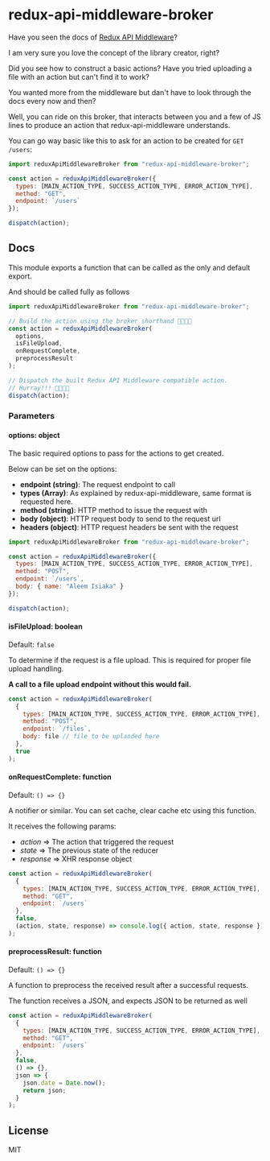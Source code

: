 # redux-api-middleware-broker

Have you seen the docs of
[Redux API Middleware](https://www.npmjs.com/package/redux-api-middleware)?

I am very sure you love the concept of the library creator, right?

Did you see how to construct a basic actions? Have you tried uploading a file
with an action but can't find it to work?

You wanted more from the middleware but dan't have to look through the docs
every now and then?

Well, you can ride on this broker, that interacts between you and a few of JS
lines to produce an action that redux-api-middleware understands.

You can go way basic like this to ask for an action to be created for
`GET /users`:

```js
import reduxApiMiddlewareBroker from "redux-api-middleware-broker";

const action = reduxApiMiddlewareBroker({
  types: [MAIN_ACTION_TYPE, SUCCESS_ACTION_TYPE, ERROR_ACTION_TYPE],
  method: "GET",
  endpoint: `/users`
});

dispatch(action);
```

## Docs

This module exports a function that can be called as the only and default
export.

And should be called fully as follows

```js
import reduxApiMiddlewareBroker from "redux-api-middleware-broker";

// Build the action using the broker shorthand 💪💪💪💪
const action = reduxApiMiddlewareBroker(
  options,
  isFileUpload,
  onRequestComplete,
  preprocessResult
);

// Dispatch the built Redux API Middleware compatible action.
// Hurray!!! 💃💃💃💃
dispatch(action);
```

### Parameters

#### options: object

The basic required options to pass for the actions to get created.

Below can be set on the options:

- **endpoint (string)**: The request endpoint to call
- **types (Array)**: As explained by redux-api-middleware, same format is
  requested here.
- **method (string)**: HTTP method to issue the request with
- **body (object)**: HTTP request body to send to the request url
- **headers (object)**: HTTP request headers be sent with the request

```js
import reduxApiMiddlewareBroker from "redux-api-middleware-broker";

const action = reduxApiMiddlewareBroker({
  types: [MAIN_ACTION_TYPE, SUCCESS_ACTION_TYPE, ERROR_ACTION_TYPE],
  method: "POST",
  endpoint: `/users`,
  body: { name: "Aleem Isiaka" }
});

dispatch(action);
```

#### isFileUpload: boolean

Default: `false`

To determine if the request is a file upload. This is required for proper file
upload handling.

**A call to a file upload endpoint without this would fail.**

```js
const action = reduxApiMiddlewareBroker(
  {
    types: [MAIN_ACTION_TYPE, SUCCESS_ACTION_TYPE, ERROR_ACTION_TYPE],
    method: "POST",
    endpoint: `/files`,
    body: file // file to be uplaoded here
  },
  true
);
```

#### onRequestComplete: function

Default: `() => {}`

A notifier or similar. You can set cache, clear cache etc using this function.

It receives the following params:

- _action_ => The action that triggered the request
- _state_ => The previous state of the reducer
- _response_ => XHR response object

```js
const action = reduxApiMiddlewareBroker(
  {
    types: [MAIN_ACTION_TYPE, SUCCESS_ACTION_TYPE, ERROR_ACTION_TYPE],
    method: "GET",
    endpoint: `/users`
  },
  false,
  (action, state, response) => console.log({ action, state, response })
);
```

#### preprocessResult: function

Default: `() => {}`

A function to preprocess the received result after a successful requests.

The function receives a JSON, and expects JSON to be returned as well

```js
const action = reduxApiMiddlewareBroker(
  {
    types: [MAIN_ACTION_TYPE, SUCCESS_ACTION_TYPE, ERROR_ACTION_TYPE],
    method: "GET",
    endpoint: `/users`
  },
  false,
  () => {},
  json => {
    json.date = Date.now();
    return json;
  }
);
```

## License

MIT
